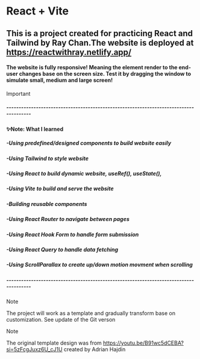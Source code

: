 # React + Vite
## This is a project created for practicing React and Tailwind by Ray Chan.The website is deployed at https://reactwithray.netlify.app/ 
#### The website is fully responsive! Meaning the element render to the end-user changes base on the screen size. Test it by dragging the window to simulate small, medium and large screen!

> [!IMPORTANT]
##### --------------------------------------------------------------------------------------
#### ✨Note: What I learned
##### -Using predefined/designed components to build website easily
##### -Using Tailwind to style website
##### -Using React to build dynamic website, useRef(), useState(),
##### -Using Vite to build and serve the website
##### -Building reusable components
##### -Using React Router to navigate between pages
##### -Using React Hook Form to handle form submission
##### -Using React Query to handle data fetching
##### -Using ScrollParallax to create up/down motion movment when scrolling
##### --------------------------------------------------------------------------------------

> [!NOTE]
The project will work as a template and gradually transform base on customization. See update of the Git verson
> [!NOTE]
The original template design was from https://youtu.be/B91wc5dCEBA?si=5zFcgJuxz6U_cJ1U created by Adrian Hajdin
